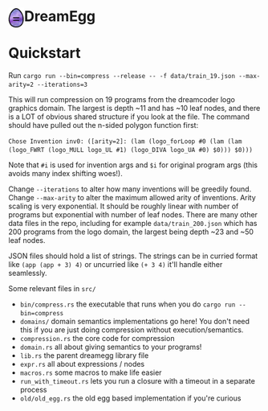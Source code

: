 # <img src="dream_egg.png" alt="egg of dreams" height="40" align="left"> DreamEgg

# Quickstart

Run `cargo run --bin=compress --release -- -f data/train_19.json --max-arity=2 --iterations=3`

This will run compression on 19 programs from the dreamcoder logo graphics domain. The largest is depth ~11 and has ~10 leaf nodes, and there is a LOT of obvious shared structure if you look at the file. The command should have pulled out the n-sided polygon function first:

`Chose Invention inv0: ([arity=2]: (lam (logo_forLoop #0 (lam (lam (logo_FWRT (logo_MULL logo_UL #1) (logo_DIVA logo_UA #0) $0))) $0)))`

Note that `#i` is used for invention args and `$i` for original program args (this avoids many index shifting woes!).

Change `--iterations` to alter how many inventions will be greedily found. Change `--max-arity` to alter the maximum allowed arity of inventions. Arity scaling is very exponential. It should be roughly linear with number of programs but exponential with number of leaf nodes. There are many other data files in the repo, including for example `data/train_200.json` which has 200 programs from the logo domain, the largest being depth ~23 and ~50 leaf nodes.

JSON files should hold a list of strings. The strings can be in curried format like `(app (app + 3) 4)` or uncurried like `(+ 3 4)` it'll handle either seamlessly.

Some relevant files in `src/`
* `bin/compress.rs` the executable that runs when you do `cargo run --bin=compress`
* `domains/` domain semantics implementations go here! You don't need this if you are just doing compression without execution/semantics.
* `compression.rs` the core code for compression
* `domain.rs` all about giving semantics to your programs!
* `lib.rs` the parent dreamegg library file
* `expr.rs` all about expressions / nodes
* `macros.rs` some macros to make life easier
* `run_with_timeout.rs` lets you run a closure with a timeout in a separate process
* `old/old_egg.rs` the old egg based implementation if you're curious

